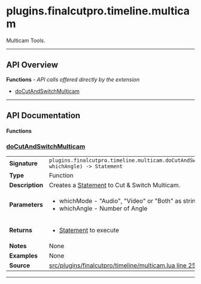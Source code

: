 # plugins.finalcutpro.timeline.multicam

Multicam Tools.

---

## API Overview
**Functions** - _API calls offered directly by the extension_
 * [doCutAndSwitchMulticam](#docutandswitchmulticam)


---

## API Documentation

#### Functions


### [doCutAndSwitchMulticam](#docutandswitchmulticam)

|                                             |                                                                                     |
| --------------------------------------------|-------------------------------------------------------------------------------------|
| **Signature**                               | `plugins.finalcutpro.timeline.multicam.doCutAndSwitchMulticam(whichMode, whichAngle) -> Statement`                                                                    |
| **Type**                                    | Function                                                                     |
| **Description**                             | Creates a [Statement](cp.rx.go.Statement.md) to Cut & Switch Multicam.                                                                     |
| **Parameters**                              | <ul><li>whichMode - "Audio", "Video" or "Both" as string</li><li>whichAngle - Number of Angle</li></ul> |
| **Returns**                                 | <ul><li>[Statement](cp.rx.go.Statement.md) to execute</li></ul>          |
| **Notes**                                   | None |
| **Examples**                                | None |
| **Source**                                  | [src/plugins/finalcutpro/timeline/multicam.lua line 25](https://github.com/CommandPost/CommandPost/blob/develop/src/plugins/finalcutpro/timeline/multicam.lua#L25){target="_blank"} |

---

